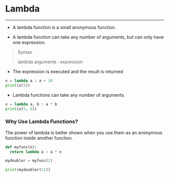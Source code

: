 # Lambda

---
* A lambda function is a small anonymous function.

* A lambda function can take any number of arguments, but can only have one expression.
>Syntax
> 
> lambda arguments : expression
* The expression is executed and the result is returned
```python
x = lambda a : a + 10
print(x(5))
```
* Lambda functions can take any number of arguments.
```python
x = lambda a, b : a * b
print(x(5, 6))
```
### Why Use Lambda Functions?
The power of lambda is better shown when you use them as an anonymous function inside another function.
```python
def myfunc(n):
  return lambda a : a * n

mydoubler = myfunc(2)

print(mydoubler(11))
```

